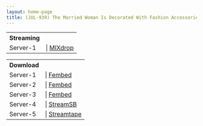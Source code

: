 ```yaml
---
layout: home-page
title: (JUL-939) The Married Woman Is Decorated With Fashion Accessories By Her Husband’s Boss. Ai Kano
---
```


<table><tbody>
<tr>
<th>Streaming</th>
</tr>
<tr>
<td>Server-1</td>
<td>| <a href="https://mixdrop.ch/e/84g1173ws981kj" target="_blank">MIXdrop</a></td>
</tr>
</tbody></table>

<table><tbody>
<tr>
<th>Download</th>
</tr>
<tr>
<td>Server-1</td>
<td>| <a href="https://javpoll.com/f/7m885sgwn4y8qm3" target="_blank">Fembed</a></td>
</tr>
<tr>
<td>Server-2</td>
<td>| <a href="https://watchjavnow.xyz/f/ygj4wsedjr8kwjj" target="_blank">Fembed</a></td>
</tr>
<tr>
<td>Server-3</td>
<td>| <a href="https://fakyutube.com/f/dw2rzux1x2-zr1y" target="_blank">Fembed</a></td>
</tr>
<tr>
<td>Server-4</td>
<td>| <a href="https://javside.com/wjji9x84c63p.html" target="_blank">StreamSB</a><br /></td>
</tr>
<tr>
<td>Server-5</td>
<td>| <a href="https://streamtape.com/v/mDVjX6rVgPCVxz/JUL-939.mp4" target="_blank">Streamtape</a></td>
</tr>
</tbody></table>
